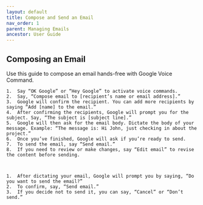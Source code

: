 ```yaml
---
layout: default
title: Compose and Send an Email
nav_order: 1
parent: Managing Emails
ancestor: User Guide
---
```


## Composing an Email

Use this guide to compose an email hands-free with Google Voice Command.

	1.	Say “OK Google” or “Hey Google” to activate voice commands.
	2.	Say, “Compose email to [recipient’s name or email address].”
	3.	Google will confirm the recipient. You can add more recipients by saying “Add [name] to the email.”
	4.	After confirming the recipients, Google will prompt you for the subject. Say, “The subject is [subject line].”
	5.	Google will then ask for the email body. Dictate the body of your message. Example: “The message is: Hi John, just checking in about the project.”
	6.	Once you’ve finished, Google will ask if you’re ready to send.
	7.	To send the email, say “Send email.”
	8.	If you need to review or make changes, say “Edit email” to revise the content before sending.



	1.	After dictating your email, Google will prompt you by saying, “Do you want to send the email?”
	2.	To confirm, say, “Send email.”
	3.	If you decide not to send it, you can say, “Cancel” or “Don’t send.”